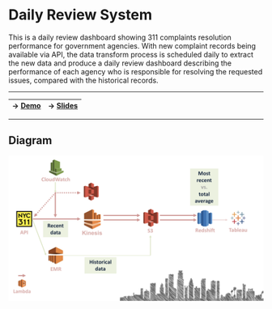 # Daily Review System
This is a daily review dashboard showing 311 complaints resolution performance for government agencies. With new complaint records being available via API, the data transform process is scheduled daily to extract the new data and produce a daily review dashboard describing the performance of each agency who is responsible for resolving the requested issues, compared with the historical records.

-------------------
| ->  [Demo]()        |                ->  [Slides]()           |
| ------------- |:-------------:|

-------------------

## Diagram
![diagram](fig/diagram.png)
